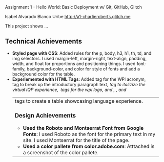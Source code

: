 Assignment 1 - Hello World: Basic Deployment w/ Git, GitHub, Glitch

Isabel Alvarado Blanco Uribe
http://a1-charlieroberts.glitch.me

This project shows ...

## Technical Achievements
- **Styled page with CSS**: Added rules for the p, body, h3, h1, th, td, and img selectors. I used margin-left, margin-right, text-align, padding, width, and float for proportions and positioning things. I used font-family, background-color, and color for style of fonts and add a background color for the table.
- **Experiemented with HTML Tags**: Added <abbr> tag for the WPI acronym, <br> tag to break up the introductory paragraph text, <i> tag to italizize the virtual IQP experience, <img> tags for the wpi logo, and <tbr> , <table>, and <td> tags to create a table showcasing language experience.

### Design Achievements
- **Used the Roboto and Montserrat Font from Google Fonts**: I used Roboto as the font for the primary text in my site. I used Montserrat for the title of the page. 
- **Used a color pallete from color.adobe.com**: Atttached is a screenshot of the color pallete. 


